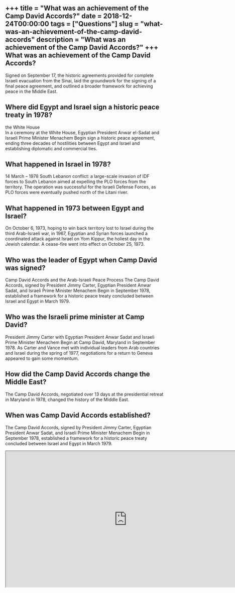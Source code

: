 +++
title = "What was an achievement of the Camp David Accords?"
date = 2018-12-24T00:00:00
tags = ["Questions"]
slug = "what-was-an-achievement-of-the-camp-david-accords"
description = "What was an achievement of the Camp David Accords?"
+++
What was an achievement of the Camp David Accords?
--------------------------------------------------

Signed on September 17, the historic agreements provided for complete Israeli evacuation from the Sinai, laid the groundwork for the signing of a final peace agreement, and outlined a broader framework for achieving peace in the Middle East.

Where did Egypt and Israel sign a historic peace treaty in 1978?
----------------------------------------------------------------

the White House  
In a ceremony at the White House, Egyptian President Anwar el-Sadat and Israeli Prime Minister Menachem Begin sign a historic peace agreement, ending three decades of hostilities between Egypt and Israel and establishing diplomatic and commercial ties.

What happened in Israel in 1978?
--------------------------------

14 March – 1978 South Lebanon conflict: a large-scale invasion of IDF forces to South Lebanon aimed at expelling the PLO forces from the territory. The operation was successful for the Israeli Defense Forces, as PLO forces were eventually pushed north of the Litani river.

What happened in 1973 between Egypt and Israel?
-----------------------------------------------

On October 6, 1973, hoping to win back territory lost to Israel during the third Arab-Israeli war, in 1967, Egyptian and Syrian forces launched a coordinated attack against Israel on Yom Kippur, the holiest day in the Jewish calendar. A cease-fire went into effect on October 25, 1973.

Who was the leader of Egypt when Camp David was signed?
-------------------------------------------------------

Camp David Accords and the Arab-Israeli Peace Process The Camp David Accords, signed by President Jimmy Carter, Egyptian President Anwar Sadat, and Israeli Prime Minister Menachem Begin in September 1978, established a framework for a historic peace treaty concluded between Israel and Egypt in March 1979.

Who was the Israeli prime minister at Camp David?
-------------------------------------------------

President Jimmy Carter with Egyptian President Anwar Sadat and Israeli Prime Minister Menachem Begin at Camp David, Maryland in September 1978. As Carter and Vance met with individual leaders from Arab countries and Israel during the spring of 1977, negotiations for a return to Geneva appeared to gain some momentum.

How did the Camp David Accords change the Middle East?
------------------------------------------------------

The Camp David Accords, negotiated over 13 days at the presidential retreat in Maryland in 1978, changed the history of the Middle East.

When was Camp David Accords established?
----------------------------------------

The Camp David Accords, signed by President Jimmy Carter, Egyptian President Anwar Sadat, and Israeli Prime Minister Menachem Begin in September 1978, established a framework for a historic peace treaty concluded between Israel and Egypt in March 1979.

<iframe allow="accelerometer; autoplay; clipboard-write; encrypted-media; gyroscope; picture-in-picture" allowfullscreen="" class="__youtube_prefs__  epyt-is-override  no-lazyload" data-no-lazy="1" data-origheight="433" data-origwidth="770" data-skipgform_ajax_framebjll="" height="433" id="_ytid_20649" loading="lazy" src="https://www.youtube.com/embed/Q_4gPIg5PIQ?enablejsapi=1&autoplay=0&cc_load_policy=0&cc_lang_pref=&iv_load_policy=1&loop=0&modestbranding=0&rel=1&fs=1&playsinline=0&autohide=2&theme=dark&color=red&controls=1&" title="YouTube player" width="770"></iframe>